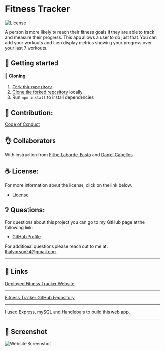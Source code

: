 # Fitness Tracker

![License](https://img.shields.io/badge/license-MIT-blue.svg "License Badge")

A person is more likely to reach their fitness goals if they are able to track and measure their progress. This app allows a user to do just that. You can add your workouts and then display metrics showing your progress over your last 7 workouts.

## 🍔 Getting started

####  🐑 Cloning

1. [Fork this repository](https://help.github.com/en/articles/fork-a-repo).
1. [Clone the forked repository](https://help.github.com/en/articles/cloning-a-repository) locally
1. Run `npm install` to install dependencies

## 🍤 Contribution:

[Code of Conduct](./CODE_OF_CONDUCT.md)

## 👌 Collaborators

With instruction from [Filipe Laborde-Basto](https://github.com/c0dehot) and [Daniel Cabellos](https://github.com/shibeknight)

## ☕ License:

For more information about the license, click on the link below.

- [License](https://choosealicense.com/licenses/mit/)

## ❔ Questions:

For questions about this project you can go to my GitHub page at the following link:

- [GitHub Profile](https://github.com/Halvosaurus34)

For additional questions please reach out to me at: lhalvorson34@gmail.com.

---

## 🎯 Links

[Deployed Fitness Tracker Website](https://mighty-plains-09703.herokuapp.com/)

---

[Fitness Tracker GitHub Repository](https://github.com/Halvosaurus34/Fitness-Tracker)

---

I used [Express](https://www.npmjs.com/package/express), [mySQL](https://dev.mysql.com/doc/) and [Handlebars](https://handlebarsjs.com/) to build this web app.

---

## 👀 Screenshot

![Website Screenshot](./public/assets/Screenshot.PNG)

